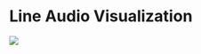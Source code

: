 # Line Audio Visualization
<img src="https://github.com/syhrimr/lineMusicVisualization/tree/main/Assets/Images/preview.gif?raw=true">